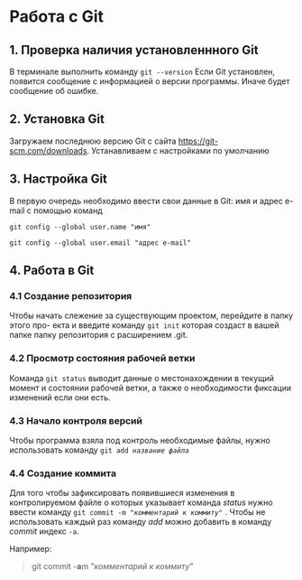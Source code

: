 # Работа с Git

## 1. Проверка наличия установленнного Git
В терминале выполнить команду
`git --version`
Если Git установлен, появится сообщение с информацией о версии программы. Иначе будет сообщение об ошибке.

## 2. Установка Git
Загружаем последнюю версию Git с сайта https://git-scm.com/downloads.
Устанавливаем с настройками по умолчанию

## 3. Настройка Git
В первую очередь необходимо ввести свои данные в Git: имя и адрес e-mail с помощью команд

`git config --global user.name "имя"`

`git config --global user.email "адрес e-mail"`

## 4. Работа в Git
### 4.1 Создание репозитория
Чтобы начать слежение за существующим проектом, перейдите в папку этого про-
екта и введите команду
`git init`
которая создаст в вашей папке папку репозитория с расширением .git.

### 4.2 Просмотр состояния рабочей ветки
Команда
`git status`
выводит данные о местонахождении в текущий момент и состоянии рабочей ветки, а также о необходимости фиксации изменений если они есть.

### 4.3 Начало контроля версий
Чтобы программа взяла под контроль необходимые файлы, нужно использовать команду
`git add `*`название файла`*

### 4.4 Создание коммита
Для того чтобы зафиксировать появившиеся изменения в контролируемом файле о которых указывает команда *status* нужно ввести команду
`git commit -m "`*`комментарий к коммиту`*`"`
. Чтобы не использовать каждый раз команду *add* можно добавить в команду *commit* индекс `-a`.

Например: 
>git commit -**a**m "*комментарий к коммиту*"

